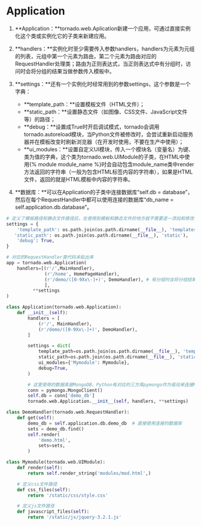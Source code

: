 # **Application**

1. **Application：**tornado.web.Aplication新建一个应用，可通过直接实例化这个类或实例化它的子类来新建应用。
2. **handlers：**实例化时至少需要传入参数handlers，handlers为元素为元组的列表，元组中第一个元素为路由，第二个元素为路由对应的RequestHandler处理类；路由为正则表达式，当正则表达式中有分组时，访问时会将分组的结果当做参数传入模板中。
3. **settings：**还有一个实例化时经常用到的参数settings，这个参数是一个字典：

    * **template\_path：**设置模板文件（HTML文件）；
    * **static\_path：**设置静态文件（如图像、CSS文件、JavaScript文件等）的路径；
    * **debug：**设置成True时开启调试模式，tornado会调用tornado.autoreload模块，当Python文件被修改时，会尝试重新启动服务器并在模板改变时刷新浏览器（在开发时使用，不要在生产中使用）；
    * **ui\_modules：**设置自定义UI模块，传入一个模块名（变量名）为键、类为值的字典，这个类为tornado.web.UIModule的子类，在HTML中使用{% module module\_name %}时会自动包含module\_name类中render方法返回的字符串（一般为包含HTML标签内容的字符串），如果是HTML文件，返回的就是HTML模板中内容的字符串。

4. **数据库：**可以在Application的子类中连接数据库“self.db = database”，然后在每个RequestHandler中都可以使用连接的数据库“db\_name = self.application.db.database”。

```py
# 定义了模板路径和静态文件路径后，在使用到模板和静态文件的地方就不需要逐一添加和修改了
settings = {
    'template_path': os.path.join(os.path.dirname(__file__), 'templates'),
   'static_path': os.path.join(os.path.dirname(__file__), 'static'),
    'debug': True,
}

# 对应的RequestHandler类代码未贴出来 
app = tornado.web.Application(
    handlers=[(r'/',MainHandler), 
　　　　　　　　 (r'/home', HomePageHandler), 
　　　　　　　　 (r'/demo/([0-9Xx\-]+)', DemoHandler), # 有分组时会将分组结果当参数传入对应的模板中 
 　　　　　　　　], 
　　　　　　**settings 
)
```
```py
class Application(tornado.web.Application):
    def __init__(self):
        handlers = [
            (r'/', MainHandler),
            (r'/demo/([0-9Xx\-]+)', DemoHandler),
        ]

        settings = dict(
            template_path=os.path.join(os.path.dirname(__file__), 'templates'),
            static_path=os.path.join(os.path.dirname(__file__), 'static'),
            ui_modules={'Mymodule': Mymodule},
            debug=True,
        )

        # 这里使用的数据库是MongoDB，Python有对应的三方库pymongo作为驱动来连接MongoDB数据库
        conn = pymongo.MongoClient()
        self.db = conn['demo_db']
        tornado.web.Application.__init__(self, handlers, **settings)

class DemoHandler(tornado.web.RequestHandler):
    def get(self):
        demo_db = self.application.db.demo_db  # 直接使用连接的数据库
        sets = demo_db.find()
        self.render(
            'demo.html',
            sets=sets,
        )

class Mymodule(tornado.web.UIModule):
    def render(self):
        return self.render_string('modules/mod.html',)

    # 定义css文件路径
    def css_files(self):
        return '/static/css/style.css'

    # 定义js文件路径
    def javascript_files(self):
        return '/static/js/jquery-3.2.1.js'
```


